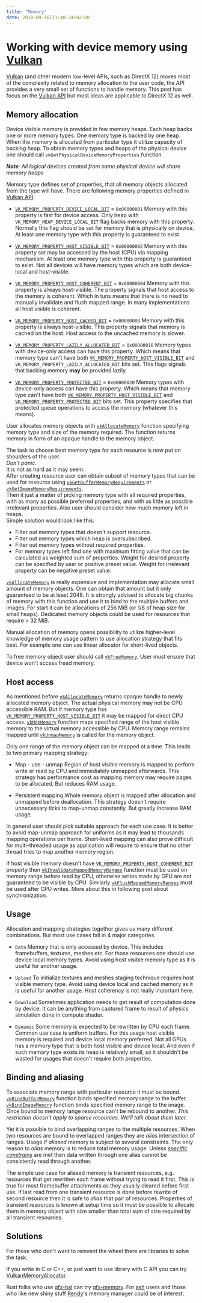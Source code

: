 ```yaml
---
title: "Memory"
date: 2018-09-16T21:48:34+02:00
---
```


# Working with device memory using [Vulkan]

[Vulkan] (and other modern low-level APIs, such as DirectX 12) moves most of the complexity related to memory allocation to the user code,
the API provides a very small set of functions to handle memory.
This post has focus on the [Vulkan API] but most ideas are applicable to DirectX 12 as well.

## Memory allocation

Device visible memory is provided in few memory heaps.
Each heap backs one or more memory types.
One memory type is backed by one heap.
When the memory is allocated from particular type it utilize capacity of backing heap.
To obtain memory types and heaps of the physical device one should call `vkGetPhysicalDeviceMemoryProperties` function.
  
***Note**: All logical devices created from same physical device will share memory heaps*

Memory type defines set of properties, that all memory objects allocated from the type will have.
There are following memory properties defined in [Vulkan API]:

* [`VK_MEMORY_PROPERTY_DEVICE_LOCAL_BIT`] = `0x00000001`
  Memory with this property is fast for device access.
  Only heap with `VK_MEMORY_HEAP_DEVICE_LOCAL_BIT` flag backs memory with this property.
  Normally this flag should be set for memory that is physically on device.
  At least one memory type with this property is guaranteed to exist.

* [`VK_MEMORY_PROPERTY_HOST_VISIBLE_BIT`] = `0x00000002`
  Memory with this property set may be accessed by the host (CPU) via mapping mechanism.
  At least one memory type with this property is guaranteed to exist.
  Not all devices will have memory types which are both device-local and host-visible.

* [`VK_MEMORY_PROPERTY_HOST_COHERENT_BIT`] = `0x00000004`
  Memory with this property is always host-visible.
  The property signals that host access to the memory is coherent.
  Which in tuns means that there is no need to manually invalidate and flush mapped range.
  In many implementations all host visible is coherent.

* [`VK_MEMORY_PROPERTY_HOST_CACHED_BIT`] = `0x00000008`
  Memory with this property is always host-visible.
  This property signals that memory is cached on the host.
  Host access to the uncached memory is slower.

* [`VK_MEMORY_PROPERTY_LAZILY_ALLOCATED_BIT`] = `0x00000010`
  Memory types with device-only access can have this property.
  Which means that memory type can't have both [`VK_MEMORY_PROPERTY_HOST_VISIBLE_BIT`] and `VK_MEMORY_PROPERTY_LAZILY_ALLOCATED_BIT` bits set.
  This flags signals that backing memory **may** be provided lazily.

* [`VK_MEMORY_PROPERTY_PROTECTED_BIT`] = `0x00000020`
  Memory types with device-only access can have this property.
  Which means that memory type can't have both [`VK_MEMORY_PROPERTY_HOST_VISIBLE_BIT`] and [`VK_MEMORY_PROPERTY_PROTECTED_BIT`] bits set.
  This property specifies that protected queue operations to access the memory (whatever this means).

User allocates memory objects with [`vkAllocateMemory`] function specifying memory type and size of the memory required. The function returns memory in form of an opaque handle to the memory object.

The task to choose best memory type for each resource is now put on shoulders of the user.  
*Don't panic.*  
It is not as hard as it may seem.  
After creating resource user can obtain subset of memory types that can be used for resource using
[`vkGetBufferMemoryRequirements`] or [`vkGetImageMemoryRequirements`].  
Then it just a matter of picking memory type with all required properties, with as many as possible preferred properties, and
with as little as possible irrelevant properties. Also user should consider how much memory left in heaps.  
Simple solution would look like this:

* Filter out memory types that doesn't support resource.
* Filter out memory types which heap is oversubscribed.
* Filter out memory types without required properties.
* For memory types left find one with maximum fitting value that can be calculated as weighted sum of properties.
  Weight for desired property can be specified by user or positive preset value.
  Weight for irrelevant property can be negative preset value.

[`vkAllocateMemory`] is really expensive and implementation may allocate small amount of memory objects.
One can obtain that amount but it only guaranteed to be at least 2048.
It is strongly advised to allocate big chunks of memory with this function and use it to bind to the multiple buffers and images.
For start it can be allocations of 256 MiB (or 1/8 of heap size for small heaps).
Dedicated memory objects could be used for resources that require > 32 MiB.

Manual allocation of memory opens possibility to utilize higher-level knowledge of memory usage pattern to use allocation strategy that fits best.
For example one can use linear allocator for short-lived objects.

To free memory object user should call [`vkFreeMemory`]. User must ensure that device won't access freed memory.

## Host access

As mentioned before [`vkAllocateMemory`] returns opaque handle to newly allocated memory object.
The actual physical memory may not be CPU accessible RAM.
But if memory type has [`VK_MEMORY_PROPERTY_HOST_VISIBLE_BIT`] it may be mapped for direct CPU access.
[`vkMapMemory`] function maps specified range of the host visible memory to the virtual memory accessible by CPU.
Memory range remains mapped until [`vkUnmapMemory`] is called for the memory object.

Only one range of the memory object can be mapped at a time.
This leads to two primary mapping strategy:

* Map - use - unmap
  Region of host visible memory is mapped to perform write or read by CPU and immediately unmapped afterwards.
  This strategy has performance cost as mapping memory may require pages to be allocated.
  But reduces RAM usage.

* Persistent mapping
  Whole memory object is mapped after allocation and unmapped before deallocation.
  This strategy doesn't require unnecessary ticks to map-unmap constantly.
  But greatly increase RAM usage.

In general user should pick suitable approach for each use case.
It is better to avoid map-unmap approach for uniforms as it may lead to thousands mapping operations per frame.
Short-lived mapping can also prove difficult for multi-threaded usage as application will require to ensure
that no other thread tries to map another memory region.

If host visible memory doesn't have [`VK_MEMORY_PROPERTY_HOST_COHERENT_BIT`] property then
[`vkInvalidateMappedMemoryRanges`] function must be used on memory range before read by CPU,
otherwise writes made by GPU are not guaranteed to be visible by CPU.
Similarly [`vkFlushMappedMemoryRanges`] must be used after CPU writes.
More about this in following post about synchronization.

## Usage

Allocation and mapping strategies together gives us many different combinations.
But most use cases fall in 4 major categories.

* `Data`
  Memory that is only accessed by device. This includes framebuffers, textures, meshes etc.
  For those resources one should use device local memory types. Avoid using host visible memory type as it is useful for another usage.

* `Upload`
  To initialize textures and meshes staging technique requires host visible memory type.
  Avoid using device local and cached memory as it is useful for another usage. Host coherency is not really important here.

* `Download`
  Sometimes application needs to get result of computation done by device.
  It can be anything from captured frame to result of physics simulation done in compute shader.

* `Dynamic`
  Some memory is expected to be rewritten by CPU each frame.
  Common use case is uniform buffers.
  For this usage host visible memory is required and device local memory preferred.
  Not all GPUs has a memory type that is both host visible and device local.
  And even if such memory type exists its heap is relatively small, so it shouldn't be wasted for usages that doesn't require both properties.

## Binding and aliasing

To associate memory range with particular resource it must be bound.
[`vkBindBufferMemory`] function binds specified memory range to the buffer.
[`vkBindImageMemory`] function binds specified memory range to the image.
Once bound to memory range resource can't be rebound to another.
*This restriction doesn't apply to sparse resources. We'll talk about them later.*

Yet it is possible to bind overlapping ranges to the multiple resources.
When two resources are bound to overlapped ranges they are *alias* intersection of ranges.
Usage if *aliased* memory is subject to several constraints.
The only reason to *alias* memory is to reduce total memory usage.
Unless [*specific constrains*] are met then data written through one alias cannot be consistently read through another.

The simple use case for aliased memory is transient resources, e.g. resources that get rewritten each frame without trying to read it first.
This is true for most framebuffer attachments as they usually cleared before first use.
If last read from one transient resource is done before rewrite of second resource then it is safe to *alias* that pair of resources.
Properties of transient resources is known at setup time so it must be possible to allocate them in memory object with size smaller than total sum of size required by all transient resources.

## Solutions

For those who don't want to reinvent the wheel there are libraries to solve the task.

If you write in C or C++, or just want to use library with C API you can try [VulkanMemoryAllocator].

Rust folks who use [gfx-hal] can try [gfx-memory].
For [ash] users and those who like new shiny stuff [Rendy]'s memory manager could be of interest.

[Vulkan]: https://www.khronos.org/vulkan/
[Vulkan API]: https://www.khronos.org/registry/[vulkan]/specs/1.1-extensions/html/vkspec.html
[`vkGetPhysicalDeviceMemoryProperties`]: https://www.khronos.org/registry/vulkan/specs/1.1-extensions/man/html/vkGetPhysicalDeviceMemoryProperties.html
[`VK_MEMORY_PROPERTY_DEVICE_LOCAL_BIT`]: https://www.khronos.org/registry/vulkan/specs/1.1-extensions/man/html/VkMemoryPropertyFlagBits.html
[`VK_MEMORY_PROPERTY_HOST_VISIBLE_BIT`]: https://www.khronos.org/registry/vulkan/specs/1.1-extensions/man/html/VkMemoryPropertyFlagBits.html
[`VK_MEMORY_PROPERTY_HOST_COHERENT_BIT`]: https://www.khronos.org/registry/vulkan/specs/1.1-extensions/man/html/VkMemoryPropertyFlagBits.html
[`VK_MEMORY_PROPERTY_HOST_CACHED_BIT`]: https://www.khronos.org/registry/vulkan/specs/1.1-extensions/man/html/VkMemoryPropertyFlagBits.html
[`VK_MEMORY_PROPERTY_LAZILY_ALLOCATED_BIT`]: https://www.khronos.org/registry/vulkan/specs/1.1-extensions/man/html/VkMemoryPropertyFlagBits.html
[`VK_MEMORY_PROPERTY_PROTECTED_BIT`]: https://www.khronos.org/registry/vulkan/specs/1.1-extensions/man/html/VkMemoryPropertyFlagBits.html
[`vkAllocateMemory`]: https://www.khronos.org/registry/vulkan/specs/1.1-extensions/man/html/vkAllocateMemory.html
[`vkGetBufferMemoryRequirements`]: https://www.khronos.org/registry/vulkan/specs/1.1-extensions/man/html/vkGetBufferMemoryRequirements.html
[`vkGetImageMemoryRequirements`]: https://www.khronos.org/registry/vulkan/specs/1.1-extensions/man/html/vkGetImageMemoryRequirements.html
[`vkFreeMemory`]: https://www.khronos.org/registry/vulkan/specs/1.1-extensions/man/html/vkFreeMemory.html
[`vkMapMemory`]: https://www.khronos.org/registry/vulkan/specs/1.1-extensions/man/html/vkMapMemory.html
[`vkUnmapMemory`]: https://www.khronos.org/registry/vulkan/specs/1.1-extensions/man/html/vkUnmapMemory.html
[`vkInvalidateMappedMemoryRanges`]: https://www.khronos.org/registry/vulkan/specs/1.1-extensions/man/html/vkInvalidateMappedMemoryRanges.html
[`vkFlushMappedMemoryRanges`]: https://www.khronos.org/registry/vulkan/specs/1.1-extensions/man/html/vkFlushMappedMemoryRanges.html
[`vkBindBufferMemory`]: https://www.khronos.org/registry/vulkan/specs/1.1-extensions/man/html/vkBindBufferMemory.html
[`vkBindImageMemory`]: https://www.khronos.org/registry/vulkan/specs/1.1-extensions/man/html/vkBindImageMemory.html
[*specific constrains*]: https://www.khronos.org/registry/vulkan/specs/1.1-extensions/html/vkspec.html#resources-memory-aliasing
[VulkanMemoryAllocator]: https://github.com/GPUOpen-LibrariesAndSDKs/VulkanMemoryAllocator
[gfx-hal]: https://github.com/gfx-rs/gfx
[gfx-memory]: https://github.com/gfx-rs/gfx-memory
[ash]: https://github.com/MaikKlein/ash
[Rendy]: https://github.com/omni-viral/rendy

